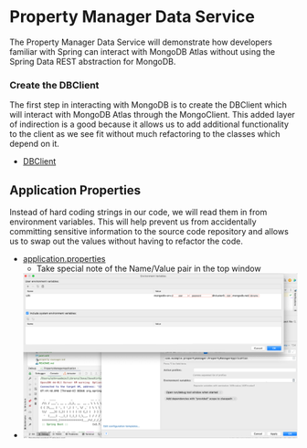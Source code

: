 # Property Manager Data Service
The Property Manager Data Service will demonstrate how developers familiar with Spring can interact with MongoDB Atlas without using the Spring Data REST abstraction for MongoDB.  

### Create the DBClient

The first step in interacting with MongoDB is to create the DBClient which will interact with MongoDB Atlas through the MongoClient. This added layer of indirection is a good because it allows us to add additional functionality to the client as we see fit without much refactoring to the classes which depend on it.

* [DBClient](src/main/java/com/example/propertymanager/client/DBClient.java)

## Application Properties

Instead of hard coding strings in our code, we will read them in from environment variables. This will help prevent us from accidentally committing sensitive information to the source code repository and allows us to swap out the values without having to refactor the code. 

* [application.properties](src/main/resources/application.properties)
  * Take special note of the Name/Value pair in the top window
* ![URI](URI.png)
